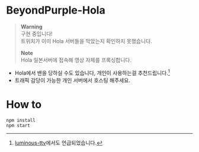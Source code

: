 # BeyondPurple-Hola
> **Warning**\
> 구현 중입니다!\
> 트위치가 이미 Hola 서버들을 막았는지 확인하지 못했습니다.
>
> **Note**\
> Hola 일본서버에 접속해 영상 자체를 프록싱합니다.
- Hola에서 밴을 당하실 수도 있습니다, 개인이 사용하는걸 추천드립니다.[^1]
- 트래픽 감당이 가능한 개인 서버에서 호스팅 해주세요.


# How to
```shell
npm install
npm start
```


[^1]: [luminous-ttv](https://github.com/AlyoshaVasilieva/luminous-ttv#possible-issues)에서도 언급되었습니다.
